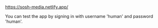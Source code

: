 https://sosh-media.netlify.app/

You can test the app by signing in with username 'human' and password 'human'.
